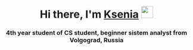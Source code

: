 <!--### Hi there, I'm Ksenia 👋
4th year student of CS, beginner system analyst from Volgograd, Russia-->

<h1 align="center">Hi there, I'm <a href="https://daniilshat.ru/" target="_blank">Ksenia</a> 
<img src="https://github.com/blackcater/blackcater/raw/main/images/Hi.gif" height="32"/></h1>
<h3 align="center">4th year student of CS student, beginner sistem analyst from Volgograd, Russia</h3>


<!--
**AnUuema/AnUuema** is a ✨ _special_ ✨ repository because its `README.md` (this file) appears on your GitHub profile.

Here are some ideas to get you started:

- 🔭 I’m currently working on ...
- 🌱 I’m currently learning ...
- 👯 I’m looking to collaborate on ...
- 🤔 I’m looking for help with ...
- 💬 Ask me about ...
- 📫 How to reach me: ...
- 😄 Pronouns: ...
- ⚡ Fun fact: ...
-->
